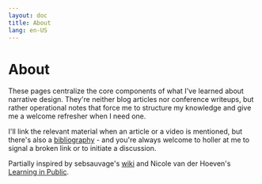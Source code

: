 ```yaml
---
layout: doc
title: About
lang: en-US
---
```


# About
These pages centralize the core components of what I've learned about narrative design. They're neither blog articles nor conference writeups, but rather operational notes that force me to structure my knowledge and give me a welcome refresher when I need one.

I'll link the relevant material when an article or a video is mentioned, but there's also a [bibliography](Bibliography) - and you're always welcome to holler at me to signal a broken link or to initiate a discussion.

Partially inspired by sebsauvage's [wiki](https://sebsauvage.net/wiki/doku.php?id=accueil) and Nicole van der Hoeven's [Learning in Public](https://www.youtube.com/watch?v=IE94ZZo6IVw).
